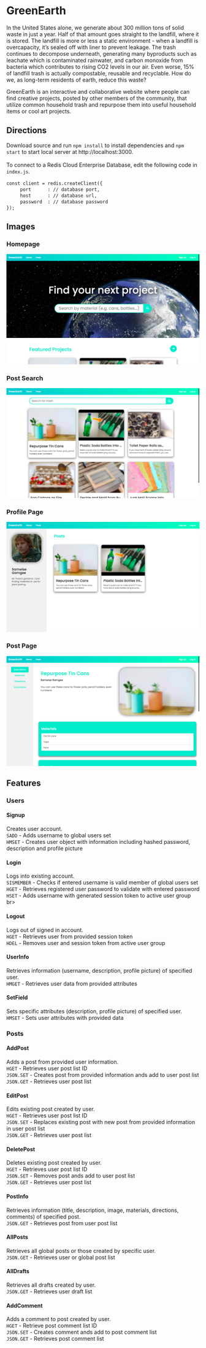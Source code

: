 # GreenEarth

In the United States alone, we generate about 300 million tons of solid waste in just a year. Half of that amount goes straight to the landfill, where it is stored. The landfill is more or less a static environment - when a landfill is overcapacity, it’s sealed off with liner to prevent leakage. The trash continues to decompose underneath, generating many byproducts such as leachate which is contaminated rainwater, and carbon monoxide from bacteria which contributes to rising CO2 levels in our air. Even worse, 15% of landfill trash is actually compostable, reusable and recyclable. How do we, as long-term residents of earth, reduce this waste? 

GreenEarth is an interactive and collaborative website where people can find creative projects, posted by other members of the community, that utilize common household trash and repurpose them into useful household items or cool art projects. 


## Directions

Download source and run `npm install` to install dependencies and `npm start` to start local server at http://localhost:3000. <br> 
<br>
To connect to a Redis Cloud Enterprise Database, edit the following code in `index.js`.
```
const client = redis.createClient({
     port      : // database port, 
     host      : // database url,  
     password  : // database password
});
```
## Images

### Homepage
![image info](./Pictures/homepage.png)
<br>

### Post Search
![image info](./Pictures/search.png)
<br>

### Profile Page
![image info](./Pictures/profile.png)
<br>

### Post Page
![image info](./Pictures/post.png)

## Features

### Users

#### Signup
Creates user account. <br>
`SADD` - Adds username to global users set <br>
`HMSET` - Creates user object with information including hashed password, description and profile picture

#### Login
Logs into existing account. <br>
`SISMEMBER` - Checks if entered username is valid member of global users set <br>
`HGET` - Retrieves registered user password to validate with entered password  <br>
`HSET` - Adds username with generated session token to active user group br>

#### Logout
Logs out of signed in account. <br>
`HGET` - Retrieves user from provided session token <br>
`HDEL` - Removes user and session token from active user group <br>

#### UserInfo
Retrieves information (username, description, profile picture) of specified user. <br>
`HMGET` - Retrieves user data from provided attributes <br>

#### SetField
Sets specific attributes (description, profile picture) of specified user. <br>
`HMSET` - Sets user attributes with provided data <br>

### Posts

#### AddPost
Adds a post from provided user information. <br>
`HGET` - Retrieves user post list ID <br>
`JSON.SET` - Creates post from provided information ands add to user post list <br>
`JSON.GET` - Retrieves user post list

#### EditPost
Edits existing post created by user. <br>
`HGET` - Retrieves user post list ID <br>
`JSON.SET` - Replaces existing post with new post from provided information in user post list <br>
`JSON.GET` - Retrieves user post list

#### DeletePost
Deletes existing post created by user. <br>
`HGET` - Retrieves user post list ID <br>
`JSON.SET` - Removes post ands add to user post list <br>
`JSON.GET` - Retrieves user post list

#### PostInfo
Retrieves information (title, description, image, materials, directions, comments) of specified post. <br>
`JSON.GET` - Retrieves post from user post list

#### AllPosts
Retrieves all global posts or those created by specific user. <br>
`JSON.GET` - Retrieves user or global post list

#### AllDrafts
Retrieves all drafts created by user. <br>
`JSON.GET` - Retrieves user draft list

#### AddComment
Adds a comment to post created by user. <br>
`HGET` - Retrieve post comment list ID <br>
`JSON.SET` - Creates comment ands add to post comment list <br>
`JSON.GET` - Retrieves post comment list





